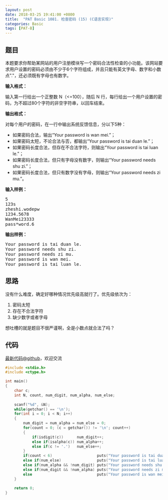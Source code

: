 ```yaml
---
layout: post
date: 2018-03-25 19:41:00 +0800
title:  "PAT Basic 1081. 检查密码 (15) (C语言实现)"
categories: Basic
tags: [PAT-B]
---
```


## 题目

<div id="problemContent">
<p>本题要求你帮助某网站的用户注册模块写一个密码合法性检查的小功能。该网站要求用户设置的密码必须由不少于6个字符组成，并且只能有英文字母、数字和小数点"."，还必须既有字母也有数字。
</p>
<p><b>
输入格式：
</b></p>
<p>
输入第一行给出一个正整数 N（&lt;=100），随后 N 行，每行给出一个用户设置的密码，为不超过80个字符的非空字符串，以回车结束。
</p>
<p><b>
输出格式：
</b></p>
<p>
对每个用户的密码，在一行中输出系统反馈信息，分以下5种：
</p>
<ul>
<li>如果密码合法，输出“Your password is wan mei.”；
<li>如果密码太短，不论合法与否，都输出“Your password is tai duan le.”；
<li>如果密码长度合法，但存在不合法字符，则输出“Your password is tai luan le.”；
<li>如果密码长度合法，但只有字母没有数字，则输出“Your password needs shu zi.”；
<li>如果密码长度合法，但只有数字没有字母，则输出“Your password needs zi mu.”。
</li></li></li></li></li></ul>
<b>输入样例：</b><pre>
5
123s
zheshi.wodepw
1234.5678
WanMei23333
pass*word.6
</pre>
<b>输出样例：</b><pre>
Your password is tai duan le.
Your password needs shu zi.
Your password needs zi mu.
Your password is wan mei.
Your password is tai luan le.
</pre>
</div>

## 思路

没有什么难度，确定好哪种情况优先级高就行了。优先级依次为：

1. 密码太短
2. 存在不合法字符
3. 缺少数字或者字母

想吐槽的就是题目不很严谨啊，全是小数点就合法了吗？

## 代码

[最新代码@github](https://github.com/OliverLew/PAT/blob/master/PATBasic/1081.c)，欢迎交流
```c
#include <stdio.h>
#include <ctype.h>

int main()
{
    char c;
    int N, count, num_digit, num_alpha, num_else;
    
    scanf("%d", &N);
    while(getchar() == '\n');
    for(int i = 0; i < N; i++)
    {
        num_digit = num_alpha = num_else = 0;
        for(count = 0; (c = getchar()) != '\n'; count++)
        {
            if(isdigit(c))      num_digit++;
            else if(isalpha(c)) num_alpha++;
            else if(c != '.')   num_else++;
        }
        if(count < 6)                    puts("Your password is tai duan le.");
        else if(num_else)                puts("Your password is tai luan le.");
        else if(num_alpha && !num_digit) puts("Your password needs shu zi.");
        else if(num_digit && !num_alpha) puts("Your password needs zi mu.");
        else                             puts("Your password is wan mei.");
    }
    
    return 0;
}

```